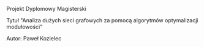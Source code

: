 Projekt Dyplomowy Magisterski


Tytuł "Analiza dużych sieci grafowych za pomocą algorytmów optymalizacji modułowości"


Autor: Paweł Kozielec
